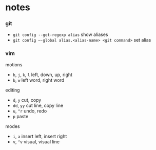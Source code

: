 # notes

### git
- `git config --get-regexp alias` show aliases
-  `git config —-global alias.<alias-name> <git command>` set alias

### vim

motions
- `h`, `j`, `k`, `l` left, down, up, right 
- `b`, `w` left word, right word

editing
- `d`, `y` cut, copy
- `dd`, `yy` cut line, copy line
- `u`, `^r` undo, redo
- `p` paste

modes
- `i`, `a` insert left, insert right
- `v`, `^v` visual, visual line 

